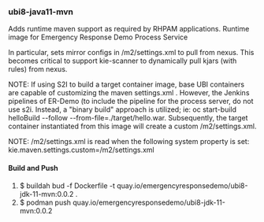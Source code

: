 ### ubi8-java11-mvn

Adds runtime maven support as required by RHPAM applications.
Runtime image for Emergency Response Demo Process Service

In particular, sets mirror configs in /m2/settings.xml to pull from nexus.
This becomes critical to support kie-scanner to dynamically pull kjars (with rules) from nexus.

NOTE: If using S2I to build a target container image, base UBI containers are capable of customizing the maven settings.xml .  However, the Jenkins pipelines of ER-Demo (to include the pipeline for the process server, do not use s2i.  Instead, a "binary build" approach is utilized;  ie:  oc start-build helloBuild --follow --from-file=./target/hello.war.  Subsequently, the target container instantiated from this image will create a custom /m2/settings.xml.

NOTE: /m2/settings.xml is read when the following system property is set:  kie.maven.settings.custom=/m2/settings.xml


#### Build and Push

1) $ buildah bud -f Dockerfile -t quay.io/emergencyresponsedemo/ubi8-jdk-11-mvn:0.0.2 .
2) $ podman push quay.io/emergencyresponsedemo/ubi8-jdk-11-mvn:0.0.2 
